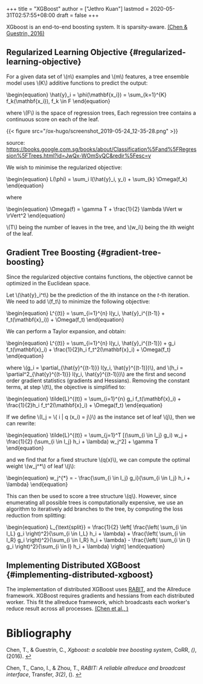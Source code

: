+++
title = "XGBoost"
author = ["Jethro Kuan"]
lastmod = 2020-05-31T02:57:55+08:00
draft = false
+++

XGboost is an end-to-end boosting system. It is sparsity-aware. <a id="27bdf4df88994f426bdfbfa0603a3f15" href="#chen16_xgboos">(Chen \& Guestrin, 2016)</a>

## Regularized Learning Objective {#regularized-learning-objective}

For a given data set of \\(n\\) examples and \\(m\\) features, a tree ensemble
model uses \\(K\\) additive functions to predict the output:

\begin{equation}
\hat{y}\_i = \phi(\mathbf{x_i}) = \sum\_{k=1}^{K} f_k(\mathbf{x_i}),
f_k \in F
\end{equation}

where \\(F\\) is the space of regression trees, Each regression tree
contains a continuous score on each of the leaf.

{{< figure src="/ox-hugo/screenshot_2019-05-24_12-35-28.png" >}}

source:
<https://books.google.com.sg/books/about/Classification%5Fand%5FRegression%5FTrees.html?id=JwQx-WOmSyQC&redir%5Fesc=y>

We wish to minimise the regularized objective:

\begin{equation}
L(\phi) = \sum_i l(\hat{y}\_i, y_i) + \sum\_{k} \Omega(f_k)
\end{equation}

where

\begin{equation}
\Omega(f) = \gamma T + \frac{1}{2} \lambda \lVert w \rVert^2
\end{equation}

\\(T\\) being the number of leaves in the tree, and \\(w_i\\) being the ith
weight of the leaf.

## Gradient Tree Boosting {#gradient-tree-boosting}

Since the regularized objective contains functions, the objective
cannot be optimized in the Euclidean space.

Let \\(\hat{y}\_i^t\\) be the prediction of the ith instance on the $t$-th
iteration. We need to add \\(f_t\\) to minimize the following objective:

\begin{equation}
L^{(t)} = \sum\_{i=1}^{n} l(y_i, \hat{y}\_i^{(t-1)} +
f_t(\mathbf{x}\_i)) + \Omega(f_t)
\end{equation}

We can perform a Taylor expansion, and obtain:

\begin{equation}
L^{(t)} = \sum\_{i=1}^{n} l(y_i, \hat{y}\_i^{(t-1)}) + g_i
f_t(\mathbf{x}\_i) + \frac{1}{2}h_i f_t^2(\mathbf{x}\_i) + \Omega(f_t)
\end{equation}

where \\(g_i = \partial\_{\hat{y}^{(t-1)}} l(y_i, \hat{y}^{(t-1)})\\), and
\\(h_i = \partial^2\_{\hat{y}^{(t-1)}} l(y_i, \hat{y}^{(t-1)})\\) are the
first and second order gradient statistics (gradients and Hessians).
Removing the constant terms, at step \\(t\\), the objective is simplified to:

\begin{equation}
\tilde{L}^{(t)} = \sum\_{i=1}^{n} g_i f_t(\mathbf{x}\_i) + \frac{1}{2}h_i
f_t^2(\mathbf{x}\_i) + \Omega(f_t)
\end{equation}

If we define \\(I_j = \\{ i | q (x_i) = j\\}\\) as the instance set of leaf
\\(j\\), then we can rewrite:

\begin{equation}
\tilde{L}^{(t)} = \sum\_{j=1}^T [(\sum\_{i \in I\_j} g\_i) w\_j +
\frac{1}{2} (\sum\_{i \in I\_j} h\_i + \lambda) w\_j^2] + \gamma T
\end{equation}

and we find that for a fixed structure \\(q(x)\\), we can compute the
optimal weight \\(w_j^\*\\) of leaf \\(j\\):

\begin{equation}
w_j^{\*} = - \frac{\sum\_{i \in I_j} g_i}{\sum\_{i \in I_j} h_i + \lambda}
\end{equation}

This can then be used to score a tree structure \\(q\\). However, since
enumerating all possible trees is computationally expensive, we use
an algorithm to iteratively add branches to the tree, by computing the
loss reduction from splitting:

\begin{equation}
L\_{\text{split}} = \frac{1}{2} \left[ \frac{\left( \sum\_{i \in I\_L}
g\_i \right)^2}{\sum\_{i \in I\_L} h\_i + \lambda} + \frac{\left( \sum\_{i \in I\_R}
g\_i \right)^2}{\sum\_{i \in I\_R} h\_i + \lambda} - \frac{\left( \sum\_{i \in I}
g\_i \right)^2}{\sum\_{i \in I} h\_i + \lambda} \right]
\end{equation}

## Implementing Distributed XGBoost {#implementing-distributed-xgboost}

The implementation of distributed XGBoost uses [RABIT](https://github.com/dmlc/rabit), and the
Allreduce framework. XGBoost requires gradients and hessians from each
distributed worker. This fit the allreduce framework, which broadcasts
each worker's reduce result across all processes. <a id="933022bde41826547b7bf7c18f1e9b41" href="#chen3rabit">(Chen et al., )</a>

# Bibliography

<a id="chen16_xgboos" target="_blank">Chen, T., & Guestrin, C., _Xgboost: a scalable tree boosting system_, CoRR, _()_, (2016). </a> [↩](#27bdf4df88994f426bdfbfa0603a3f15)

<a id="chen3rabit" target="_blank">Chen, T., Cano, I., & Zhou, T., _RABIT: A reliable allreduce and broadcast interface_, Transfer, _3(2)_, (). </a> [↩](#933022bde41826547b7bf7c18f1e9b41)
